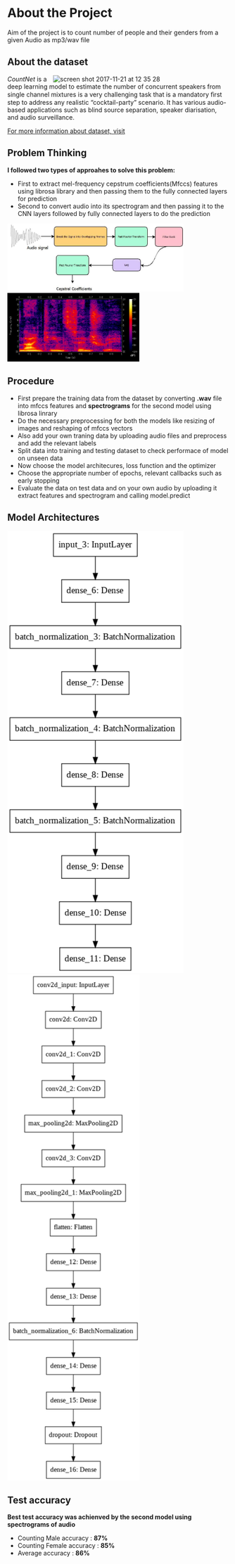# About the Project

Aim of the project is to count number of people and their genders from a given Audio as mp3/wav file

## About the dataset

<img width="400" align="right" alt="screen shot 2017-11-21 at 12 35 28" src="https://user-images.githubusercontent.com/72940/33071669-be6c35b2-cebc-11e7-8822-9b998ad1ea09.png">

_CountNet_ is a deep learning model to estimate the number of concurrent speakers from single channel mixtures is a very challenging task that is a mandatory ﬁrst step to address any realistic “cocktail-party” scenario. It has various audio-based applications such as blind source separation, speaker diarisation, and audio surveillance.

[For more information about dataset, visit ](https://github.com/faroit/CountNet/blob/master/README.md)



## Problem Thinking 
**I followed two types of approahes to solve this problem:**


* First to extract mel-frequency cepstrum coefficients(Mfccs) features using librosa library and then passing them
    to the fully connected layers for prediction
* Second to convert audio into its spectrogram and then passing it to the CNN layers followed by  fully    connected layers  to do the prediction  


<img width="400" alt="screen shot 2017-11-21 at 12 35 28" src="images/Mfccs.jpeg">                 <img width="300" alt="screen shot 2017-11-21 at 12 35 28" src="images/spectrogram.png">





## Procedure
* First prepare the training data from the dataset by converting **.wav** file into mfccs features and **spectrograms** for the second model using librosa linrary
* Do the necessary preprocessing for both the models like resizing of images and reshaping of mfccs vectors
* Also add your own traning data by uploading audio files and preprocess and add the relevant labels
* Split data into training and testing dataset to check performace of model on unseen data
* Now choose the model architecures, loss function and the optimizer
* Choose the appropriate number of epochs, relevant callbacks such as early stopping 
* Evaluate the data on test data and on your  own audio by uploading it extract features and spectrogram and calling model.predict

## Model Architectures
<img width="400" alt="screen shot 2017-11-21 at 12 35 28" src="images/model.png">                 <img width="300" alt="screen shot 2017-11-21 at 12 35 28" src="images/Model.png">

## Test accuracy 
**Best test accuracy  was achienved by the second model using spectrograms of audio**
* Counting Male accuracy : **87%**
* Counting Female accuracy : **85%**
* Average accuracy : **86%**
  

